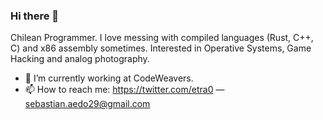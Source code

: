 ### Hi there 👋

Chilean Programmer. I love messing with compiled languages (Rust, C++, C) and x86 assembly sometimes.
Interested in Operative Systems, Game Hacking and analog photography.

- 🔭 I’m currently working at CodeWeavers.
- 📫 How to reach me: https://twitter.com/etra0 — sebastian.aedo29@gmail.com

<!--
**etra0/etra0** is a ✨ _special_ ✨ repository because its `README.md` (this file) appears on your GitHub profile.

Here are some ideas to get you started:

- 🔭 I’m currently working on ...
- 🌱 I’m currently learning ...
- 👯 I’m looking to collaborate on ...
- 🤔 I’m looking for help with ...
- 💬 Ask me about ...
- 📫 How to reach me: ...
- 😄 Pronouns: ...
- ⚡ Fun fact: ...
-->
